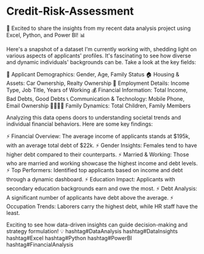 # Credit-Risk-Assessment

🚀 Excited to share the insights from my recent data analysis project using Excel, Python, and Power BI! 📊

Here's a snapshot of a dataset I'm currently working with, shedding light on various aspects of applicants' profiles. It's fascinating to see how diverse and dynamic individuals' backgrounds can be. Take a look at the key fields:

👤 Applicant Demographics: Gender, Age, Family Status
🏠 Housing & Assets: Car Ownership, Realty Ownership
💼 Employment Details: Income Type, Job Title, Years of Working
💰 Financial Information: Total Income, Bad Debts, Good Debts
📞 Communication & Technology: Mobile Phone, Email Ownership
👩‍👩‍👧‍👦 Family Dynamics: Total Children, Family Members

Analyzing this data opens doors to understanding societal trends and individual financial behaviors. Here are some key findings:

⚡ Financial Overview: The average income of applicants stands at $195k, with an average total debt of $22k.
⚡ Gender Insights: Females tend to have higher debt compared to their counterparts.
⚡ Married & Working: Those who are married and working showcase the highest income and debt levels.
⚡ Top Performers: Identified top applicants based on income and debt through a dynamic dashboard.
⚡ Education Impact: Applicants with secondary education backgrounds earn and owe the most.
⚡ Debt Analysis: A significant number of applicants have debt above the average.
⚡ Occupation Trends: Laborers carry the highest debt, while HR staff have the least.

Exciting to see how data-driven insights can guide decision-making and strategy formulation! 💡
hashtag#DataAnalysis hashtag#DataInsights hashtag#Excel hashtag#Python hashtag#PowerBI hashtag#FinancialAnalysis
